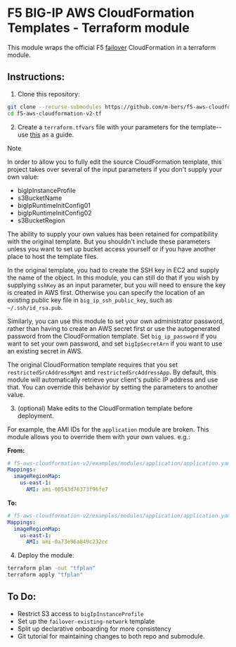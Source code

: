 # F5 BIG-IP AWS CloudFormation Templates - Terraform module

This module wraps the official F5 [failover](https://github.com/F5Networks/f5-aws-cloudformation-v2/tree/main/examples/failover) CloudFormation in a terraform module. 

## Instructions:
1. Clone this repository:

```bash
git clone --recurse-submodules https://github.com/m-bers/f5-aws-cloudformation-v2-tf.git
cd f5-aws-cloudformation-v2-tf
```

2. Create a `terraform.tfvars` file with your parameters for the template--use [this](https://github.com/F5Networks/f5-aws-cloudformation-v2/tree/main/examples/failover#template-input-parameters) as a guide. 

> [!NOTE] 
> In order to allow you to fully edit the source CloudFormation template, this project takes over several of the input parameters if you don't supply your own value:

* bigIpInstanceProfile
* s3BucketName
* bigIpRuntimeInitConfig01
* bigIpRuntimeInitConfig02
* s3BucketRegion

The ability to supply your own values has been retained for compatibility with the original template. But you shouldn't include these parameters unless you want to set up bucket access yourself or if you have another place to host the template files. 

In the original template, you had to create the SSH key in EC2 and supply the name of the object. In this module, you can still do that if you wish by supplying `sshKey` as an input parameter, but you will need to ensure the key is created in AWS first. Otherwise you can specify the location of an existing public key file in `big_ip_ssh_public_key`, such as `~/.ssh/id_rsa.pub`.

Similarly, you can use this module to set your own administrator password, rather than having to create an AWS secret first or use the autogenerated password from the CloudFormation template. Set `big_ip_password` if you want to set your own password, and set `bigIpSecretArn` if you want to use an existing secret in AWS. 

The original CloudFormation template requires that you set `restrictedSrcAddressMgmt` and `restrictedSrcAddressApp`. By default, this module will automatically retrieve your client's public IP address and use that. You can override this behavior by setting the parameters to another value. 

3. (optional) Make edits to the CloudFormation template before deployment.

For example, the AMI IDs for the `application` module are broken. This module allows you to override them with your own values. e.g.:

**From:**
```yaml
# f5-aws-cloudformation-v2/examples/modules/application/application.yaml
Mappings:
  imageRegionMap:
    us-east-1:
      AMI: ami-00543d76373f96fe7
```
**To:**
```yaml
# f5-aws-cloudformation-v2/examples/modules/application/application.yaml
Mappings:
  imageRegionMap:
    us-east-1:
      AMI: ami-0a73e96a849c232cc
```

4. Deploy the module:

```bash
terraform plan -out "tfplan"
terraform apply "tfplan"
```

## To Do:

* Restrict S3 access to `bigIpInstanceProfile`
* Set up the `failover-existing-network` template
* Split up declarative onboarding for more consistency
* Git tutorial for maintaining changes to both repo and submodule. 